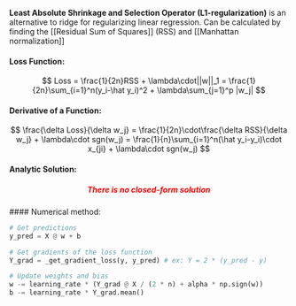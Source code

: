 **Least Absolute Shrinkage and Selection Operator (L1-regularization)** is an alternative to ridge for regularizing linear regression. Can be calculated by finding the [[Residual Sum of Squares]] (RSS) and [[Manhattan normalization]]

#### Loss Function:
$$
Loss = \frac{1}{2n}RSS + \lambda\cdot||w||_1 = \frac{1}{2n}\sum_{i=1}^n(y_i-\hat y_i)^2 + \lambda\sum_{j=1}^p |w_j|
$$

#### Derivative of a Function:
$$
\frac{\delta Loss}{\delta w_j} = \frac{1}{2n}\cdot\frac{\delta RSS}{\delta w_j} + \lambda\cdot sgn(w_j) = \frac{1}{n}\sum_{i=1}^n(\hat y_i-y_i)\cdot x_{ji} + \lambda\cdot sgn(w_j)
$$

#### Analytic Solution:
<h5 align='center' style='color:red'>There is no closed-form solution</h5>
#### Numerical method:

```python
# Get predictions
y_pred = X @ w + b

# Get gradients of the loss function
Y_grad = _get_gradient_loss(y, y_pred) # ex: Y = 2 * (y_pred - y)

# Update weights and bias
w -= learning_rate * (Y_grad @ X / (2 * n) + alpha * np.sign(w))
b -= learning_rate * Y_grad.mean()
```
